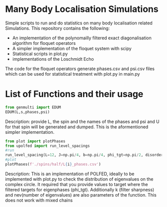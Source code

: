# Many Body Localisation Simulations
Simple scripts to run and do statistics on many body localisation related Simulations. This repository contains the following:
- An implementation of the polynomailly filtered exact diagonalisation algorithm for floquet operators
- A simpler implementation of the floquet system with scipy
- Statistical scripts in plot.py 
- implementations of the Loschmidt Echo

The code for the floquet operators generate phases.csv and psi.csv files which can be used for statistical treatment with plot.py in main.py

# List of Functions and their usage
```py
from genmulti import EDUM
EDUM(L,s,phases,psi)
```
Description: provide L, the spin and the names of the phases and psi and U for that spin will be generated and dumped.
This is the aformentioned simpler implementation.

```py
from plot import plotPhases
from upolfed import run_level_spacings
#run
run_level_spacing(L=12, J=np.pi/4, b=np.pi/4, phi_tgt=np.pi/2, disorder=True, fphases="phases.csv",fpsi="psi.csv")
#plot
plotPhases(f'./spins/half/L{i}_phases.csv')
```
Description: This is an implementation of POLFED, ideally to be implemented with plot.py to check the distribution of eigenvalues on the complex circle. It required that you provide values to target where
the filtered targets for eigenphases (phi_tgt). Additionally k (filter sharpness) and nev(number of eigenvalues) are also parameters of the function. This does not work with mixed chains 

